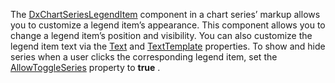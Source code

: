 The [DxChartSeriesLegendItem](https://docs.devexpress.com/Blazor/DevExpress.Blazor.DxChartSeriesLegendItem) component in a chart series’ markup allows you to customize a legend item’s appearance. This component allows you to change a legend item’s position and visibility. You can also customize the legend item text via the [Text](https://docs.devexpress.com/Blazor/DevExpress.Blazor.DxChartSeriesLegendItem.Text) and [TextTemplate](https://docs.devexpress.com/Blazor/DevExpress.Blazor.DxChartSeriesLegendItem.TextTemplate) properties. To show and hide series when a user clicks the corresponding legend item, set the [AllowToggleSeries](https://docs.devexpress.com/Blazor/DevExpress.Blazor.DxChartLegend.AllowToggleSeries) property to **true** .

